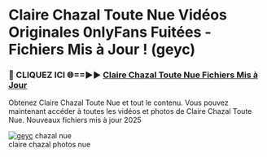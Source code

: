 # Claire Chazal Toute Nue Vidéos Originales 0nlyFans Fuitées - Fichiers Mis à Jour ! (geyc)

<h3>🔴 CLIQUEZ ICI 🌐==►► <a href="https://tinyurl.com/2pmr4ezf" rel="nofollow">Claire Chazal Toute Nue Fichiers Mis à Jour</a></h3>

Obtenez Claire Chazal Toute Nue et tout le contenu. Vous pouvez maintenant accéder à toutes les vidéos et photos de Claire Chazal Toute Nue. Nouveaux fichiers mis à jour 2025

[![geyc](https://i.imgur.com/6SNvagu.gif)](https://tinyurl.com/2pmr4ezf)
chazal nue<br>
claire chazal photos nue